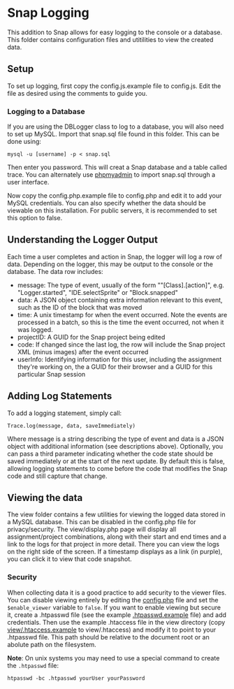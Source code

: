 # Snap Logging

This addition to Snap allows for easy logging to the console or a database. This folder contains configuration files and utitilities to view the created data.

## Setup

To set up logging, first copy the config.js.example file to config.js. Edit the file as desired using the comments to guide you.

### Logging to a Database

If you are using the DBLogger class to log to a database, you will also need to set up MySQL. Import that snap.sql file found in this folder. This can be done using:

    mysql -u [username] -p < snap.sql
	
Then enter you password. This will creat a Snap database and a table called trace. You can alternately use [phpmyadmin](https://www.phpmyadmin.net/) to import snap.sql through a user interface.

Now copy the config.php.example file to config.php and edit it to add your MySQL credentials. You can also specify whether the data should be viewable on this installation. For public servers, it is recommended to set this option to false.

## Understanding the Logger Output

Each time a user completes and action in Snap, the logger will log a row of data. Depending on the logger, this may be output to the console or the database. The data row includes:

* message: The type of event, usually of the form ""[Class].[action]", e.g. "Logger.started", "IDE.selectSprite" or "Block.snapped"
* data: A JSON object containing extra information relevant to this event, such as the ID of the block that was moved
* time: A unix timestamp for when the event occurred. Note the events are processed in a batch, so this is the time the event occurred, not when it was logged.
* projectID: A GUID for the Snap project being edited
* code: If changed since the last log, the row will include the Snap project XML (minus images) after the event occurred
* userInfo: Identifying information for this user, including the assignment they're working on, the a GUID for their browser and a GUID for this particular Snap session

## Adding Log Statements

To add a logging statement, simply call:

    Trace.log(message, data, saveImmediately)
	
Where message is a string describing the type of event and data is a JSON object with additional information (see descriptions above). Optionally, you can pass a third parameter indicating whether the code state should be saved immediately or at the start of the next update. By default this is false, allowing logging statements to come before the code that modifies the Snap code and still capture that change.

## Viewing the data

The view folder contains a few utilities for viewing the logged data stored in a MySQL database. This can be disabled in the config.php file for privacy/security. The view/display.php page will display all assignment/project combinations, along with their start and end times and a link to the logs for that project in more detail. There you can view the logs on the right side of the screen. If a timestamp displays as a link (in purple), you can click it to view that code snapshot.

### Security

When collecting data it is a good practice to add security to the viewer files. You can disable viewing entirely by editing the [config.php](config.php.example) file and set the `$enable_viewer` variable to `false`.
If you want to enable viewing but secure it, create a .htpasswd file (see the example [.htpasswd.example](../.htpasswd.example) file) and add credentials.
Then use the example .htaccess file in the view directory (copy [view/.htaccess.example](view/.htaccess.example) to view/.htaccess) and modify it to point to your .htpasswd file. This path should be relative to the document root or an abolute path on the filesystem.

**Note**: On unix systems you may need to use a special command to create the `.htpasswd` file:
```
htpasswd -bc .htpasswd yourUser yourPassword
```
